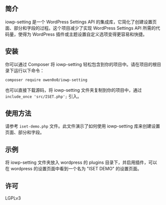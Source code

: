 ## 简介

iowp-setting 是一个 WordPress Settings API 的集成库，它简化了创建设置页面、部分和字段的过程。这个项目减少了实现 WordPress Settings API 所需的代码量，使得为 WordPress 插件或主题设置自定义选项变得更容易和快捷。

## 安装

你可以通过 Composer 将 iowp-setting 轻松包含到你的项目中。请在项目的根目录下运行以下命令：

```bash
composer require owen0o0/iowp-setting
```

也可以直接下载源码，将 iowp-setting 文件夹复制到你的项目中，通过 `include_once 'src/ISET.php';` 引入。

## 使用方法

请参考 `iset-demo.php` 文件。此文件演示了如何使用 iowp-setting 库来创建设置页面、部分和字段。

## 示例

将 iowp-setting 文件夹放入 wordpress 的 plugins 目录下，并启用插件，可以在 wordpress 的设置页面中看到一个名为 "ISET DEMO" 的设置页面。

## 许可

LGPLv3